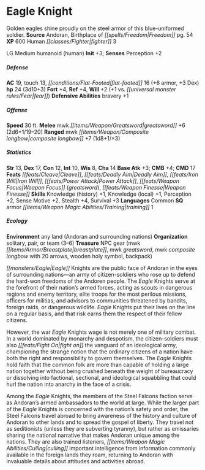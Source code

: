 ﻿---
cssclass: [monsters]
title1: Eagle Knight
desc_short: Golden eagles shine proudly on the steel armor of this blue-uniformed
  soldier.
title2: Eagle Knight
CR: 2
sources:
- name: Andoran, Birthplace of Freedom
  page: 54
  link: http://paizo.com/products/btpy9dz4?Pathfinder-Campaign-Setting-Andoran-Birthplace-of-Freedom
XP: 600
race: Human
classes:
- fighter 3
alignment: LG
size: Medium
type: humanoid
subtypes:
- human
initiative:
  bonus: 3
AC:
  AC: 19
  touch: 13
  flat_footed: 16
  components:
    armor: 6
    dex: 3
HP:
  HP: 24
  long: 3d10+3
saves:
  fort: 4
  ref: 4
  will: 2
  will_other: +1 vs. fear
defensive_abilities:
- bravery +1
speeds:
  base: 30
attacks:
  melee:
  - - text: mwk greatsword +6 (2d6+1/19-20)
      entries:
      - - damage: 2d6+1
          crit_range: 19-20
      attack: mwk greatsword
      bonus:
      - 6
  ranged:
  - - text: mwk composite longbow +7 (1d8+1/×3)
      entries:
      - - damage: 1d8+1
          crit_multiplier: 3
      attack: mwk composite longbow
      bonus:
      - 7
ability_scores:
  STR: 13
  DEX: 17
  CON: 12
  INT: 10
  WIS: 8
  CHA: 14
BAB: 3
CMB: 4
CMD: 17
feats:
- name: Cleave
- name: Deadly Aim
- name: Iron Will
- name: Power Attack
- name: Weapon Focus (greatsword)
- name: Weapon Finesse
skills:
  Knowledge (history): 1
  Knowledge (local): 1
  Perception: 2
  Sense Motive: 2
  Stealth: 4
  Survival: 3
languages:
- Common
special_qualities:
- armor training 1
ecology:
  environment: any land (Andoran and surrounding nations)
  organization: solitary, pair, or team (3-6)
  treasure_type: NPC Gear
  treasure:
  - mwk breastplate
  - mwk greatsword
  - mwk composite longbow with 20 arrows
  - wooden holy symbol
  - backpack
desc_long: |-
  Eagle Knights are the public face of Andoran in the eyes of surrounding nations-an army of citizen-soldiers who rose up to defend the hard-won freedoms of the Andoren people. The Eagle Knights serve at the forefront of their nation's armed forces, acting as scouts in dangerous regions and enemy territory, elite troops for the most perilous missions, officers for militias, and advisors to communities threatened by bandits, foreign raids, or dangerous wildlife. Eagle Knights put their lives on the line on a regular basis, and that risk earns them the respect of their fellow citizens.

  However, the war Eagle Knights wage is not merely one of military combat. In a world dominated by monarchy and despotism, the citizen-soldiers must also fight on the vanguard of an ideological army, championing the strange notion that the ordinary citizens of a nation have both the right and responsibility to govern themselves. The Eagle Knights hold faith that the common folk are more than capable of holding a large nation together without being crushed beneath the weight of bureaucracy or dissolving into factional, sectional, and ideological squabbling that could hurl the nation into anarchy in the face of a crisis.

  Among the Eagle Knights, the members of the Steel Falcons faction serve as Andoran's armed ambassadors to the world at large. While the larger part of the Eagle Knights is concerned with the nation's safety and order, the Steel Falcons travel abroad to bring awareness of the history and culture of Andoran to other lands and to spread the gospel of liberty. They travel not as seditionists (unless they are subverting tyranny), but rather as emissaries sharing the national narrative that makes Andoran unique among the nations. They are also trained listeners, culling important intelligence from information commonly available in the foreign lands they roam, returning to Andoran with invaluable details about attitudes and activities abroad.

---

# Eagle Knight
Golden eagles shine proudly on the steel armor of this blue-uniformed soldier.
**Source** Andoran, Birthplace of _[[spells/Freedom|Freedom]]_ pg. 54
**XP** 600
Human _[[classes/Fighter|fighter]]_ 3

LG Medium humanoid (human)
**Init** +3; **Senses** Perception +2

##### Defense

**AC** 19, touch 13, _[[conditions/Flat-Footed|flat-footed]]_ 16 (+6 armor, +3 Dex)
**hp** 24 (3d10+3)
**Fort** +4, **Ref** +4, **Will** +2 (+1 vs. _[[universal monster rules/Fear|fear]]_)
**Defensive Abilities** bravery +1

##### Offense
**Speed** 30 ft.
**Melee** mwk _[[items/Weapon/Greatsword|greatsword]]_ +6 (2d6+1/19–20)
**Ranged** mwk _[[items/Weapon/Composite longbow|composite longbow]]_ +7 (1d8+1/×3)

##### Statistics
**Str** 13, **Dex** 17, **Con** 12, **Int** 10, **Wis** 8, **Cha** 14
**Base Atk** +3; **CMB** +4; **CMD** 17
**Feats** _[[feats/Cleave|Cleave]]_, _[[feats/Deadly Aim|Deadly Aim]]_, _[[feats/Iron Will|Iron Will]]_, _[[feats/Power Attack|Power Attack]]_, _[[feats/Weapon Focus|Weapon Focus]]_ (_greatsword_), _[[feats/Weapon Finesse|Weapon Finesse]]_
**Skills** Knowledge (history) +1, Knowledge (local) +1, Perception +2, Sense Motive +2, Stealth +4, Survival +3
**Languages** Common
**SQ** armor _[[items/Weapon Magic Abilities/Training|training]]_ 1

##### Ecology

**Environment** any land (Andoran and surrounding nations)
**Organization** solitary, pair, or team (3–6)
**Treasure** NPC gear (mwk _[[items/Armor/Breastplate|breastplate]]_, mwk _greatsword_, mwk _composite longbow_ with 20 arrows, wooden holy symbol, backpack)

_[[monsters/Eagle|Eagle]]_ Knights are the public face of Andoran in the eyes of surrounding nations—an army of citizen-soldiers who rose up to defend the hard-won freedoms of the Andoren people. The _Eagle_ Knights serve at the forefront of their nation’s armed forces, acting as scouts in dangerous regions and enemy territory, elite troops for the most perilous missions, officers for militias, and advisors to communities threatened by bandits, foreign raids, or dangerous wildlife. _Eagle_ Knights put their lives on the line on a regular basis, and that risk earns them the respect of their fellow citizens.

However, the war _Eagle_ Knights wage is not merely one of military combat. In a world dominated by monarchy and despotism, the citizen-soldiers must also _[[feats/Fight On|fight on]]_ the vanguard of an ideological army, championing the strange notion that the ordinary citizens of a nation have both the right and responsibility to govern themselves. The _Eagle_ Knights hold faith that the common folk are more than capable of holding a large nation together without being crushed beneath the weight of bureaucracy or dissolving into factional, sectional, and ideological squabbling that could hurl the nation into anarchy in the face of a crisis.

Among the _Eagle_ Knights, the members of the Steel Falcons faction serve as Andoran’s armed ambassadors to the world at large. While the larger part of the _Eagle_ Knights is concerned with the nation’s safety and order, the Steel Falcons travel abroad to bring awareness of the history and culture of Andoran to other lands and to spread the gospel of liberty. They travel not as seditionists (unless they are subverting tyranny), but rather as emissaries sharing the national narrative that makes Andoran unique among the nations. They are also trained listeners, _[[items/Weapon Magic Abilities/Culling|culling]]_ important intelligence from information commonly available in the foreign lands they roam, returning to Andoran with invaluable details about attitudes and activities abroad.